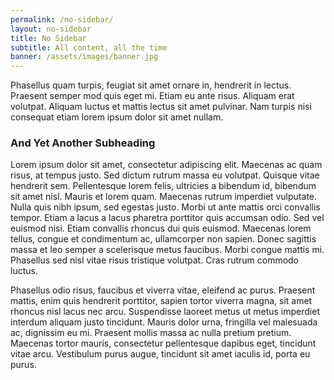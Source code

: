 ```yaml
---
permalink: /no-sidebar/
layout: no-sidebar
title: No Sidebar
subtitle: All content, all the time
banner: /assets/images/banner.jpg
---
```

			
Phasellus quam turpis, feugiat sit amet ornare in, hendrerit in lectus. 
Praesent semper mod quis eget mi. Etiam eu ante risus. Aliquam erat volutpat. 
Aliquam luctus et mattis lectus sit amet pulvinar. Nam turpis nisi 
consequat etiam lorem ipsum dolor sit amet nullam.

### And Yet Another Subheading

Lorem ipsum dolor sit amet, consectetur adipiscing elit. Maecenas ac quam risus, at tempus 
justo. Sed dictum rutrum massa eu volutpat. Quisque vitae hendrerit sem. Pellentesque lorem felis, 
ultricies a bibendum id, bibendum sit amet nisl. Mauris et lorem quam. Maecenas rutrum imperdiet 
vulputate. Nulla quis nibh ipsum, sed egestas justo. Morbi ut ante mattis orci convallis tempor. 
Etiam a lacus a lacus pharetra porttitor quis accumsan odio. Sed vel euismod nisi. Etiam convallis 
rhoncus dui quis euismod. Maecenas lorem tellus, congue et condimentum ac, ullamcorper non sapien. 
Donec sagittis massa et leo semper a scelerisque metus faucibus. Morbi congue mattis mi. 
Phasellus sed nisl vitae risus tristique volutpat. Cras rutrum commodo luctus.

Phasellus odio risus, faucibus et viverra vitae, eleifend ac purus. Praesent mattis, enim 
quis hendrerit porttitor, sapien tortor viverra magna, sit amet rhoncus nisl lacus nec arcu. 
Suspendisse laoreet metus ut metus imperdiet interdum aliquam justo tincidunt. Mauris dolor urna, 
fringilla vel malesuada ac, dignissim eu mi. Praesent mollis massa ac nulla pretium pretium. 
Maecenas tortor mauris, consectetur pellentesque dapibus eget, tincidunt vitae arcu. 
Vestibulum purus augue, tincidunt sit amet iaculis id, porta eu purus.